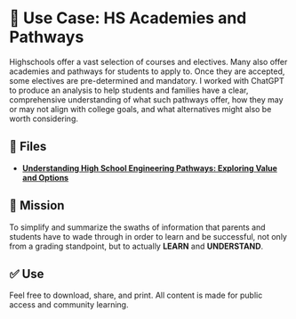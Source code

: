 # 📘 Use Case: HS Academies and Pathways

Highschools offer a vast selection of courses and electives. Many also offer academies and pathways for students to apply to. Once they are accepted, some electives are pre-determined and mandatory. 
I worked with ChatGPT to produce an analysis to help students and families have a clear, comprehensive understanding of what such pathways offer, how they may or may not align with college goals, and what alternatives might also be worth considering.

## 📂 Files

- **[Understanding High School Engineering Pathways: Exploring Value and Options](https://raw.githubusercontent.com/ailiteracyforeveryone/firstlight/main/docs/Augmented-Learning/HS-Academies-and-Pathways/Understanding%20High%20School%20Engineering%20Pathways%20-%20Exploring%20Value%20and%20Options.pdf)**


## 📎 Mission
To simplify and summarize the swaths of information that parents and students have to wade through in order to learn and be successful, not only from a grading standpoint, but to actually **LEARN** and **UNDERSTAND**.

## ✅ Use
Feel free to download, share, and print. All content is made for public access and community learning.
